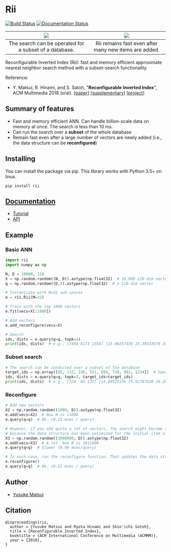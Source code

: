# Rii

[![Build Status](https://travis-ci.org/matsui528/rii.svg?branch=master)](https://travis-ci.org/matsui528/rii)
[![Documentation Status](https://readthedocs.org/projects/rii/badge/?version=latest)](https://rii.readthedocs.io/en/latest/?badge=latest)


![](http://yusukematsui.me/project/rii/img/teaser1.png)  |  ![](http://yusukematsui.me/project/rii/img/teaser2.png)
:---:|:---:
The search can be operated for a subset of a database. | Rii remains fast even after many new items are added.



Reconfigurable Inverted Index (Rii): fast and memory efficient approximate nearest neighbor search method
with a subset-search functionality.

Reference:
- Y. Matsui, R. Hinami, and S. Satoh, "**Reconfigurable Inverted Index**", ACM Multimedia 2018 (oral). [[paper]()] [[supplementary]()] [[project](http://yusukematsui.me/project/rii/rii.html)]

## Summary of features
- Fast and memory efficient ANN. Can handle billion-scale data on memory at once. The search is less than 10 ms.
- Can run the search over a **subset** of the whole database
- Remain fast even after a large number of vectors are newly added (i.e., the data structure can be **reconfigured**)


## Installing
You can install the package via pip. This library works with Python 3.5+ on linux.
```
pip install rii
```

## [Documentation](https://rii.readthedocs.io/en/latest/index.html)
- [Tutorial](https://rii.readthedocs.io/en/latest/source/tutorial.html)
- [API](https://rii.readthedocs.io/en/latest/source/api.html)

## Example

### Basic ANN

```python
import rii
import numpy as np

N, D = 10000, 128
X = np.random.random((N, D)).astype(np.float32)  # 10,000 128-dim vectors
q = np.random.random((D,)).astype(np.float32)  # a 128-dim vector

# Instantiate with M=32 sub-spaces
e = rii.Rii(M=32)

# Train with the top 1000 vectors
e.fit(vecs=X[:1000])

# Add vectors
e.add_reconfigure(vecs=X)

# Search
ids, dists = e.query(q=q, topk=3)
print(ids, dists)  # e.g., [7484 8173 1556] [15.06257439 15.38533878 16.16935158]
```

### Subset search

```python
# The search can be conducted over a subset of the database
target_ids = np.array([85, 132, 236, 551, 694, 728, 992, 1234])  # Specified by IDs
ids, dists = e.query(q=q, topk=3, target_ids=target_ids)
print(ids, dists)  # e.g., [728  85 132] [14.80522156 15.92787838 16.28690338]
```

### Reconfigure

```python
# Add new vectors
X2 = np.random.random((1000, D)).astype(np.float32)
e.add(vecs=X2)  # Now N is 11000
e.query(q=q)  # Ok. (0.12 msec / query)

# However, if you add quite a lot of vectors, the search might become slower
# because the data structure has been optimized for the initial item size (N=10000)
X3 = np.random.random((1000000, D)).astype(np.float32) 
e.add(vecs=X3)  # A lot. Now N is 1011000
e.query(q=q)  # Slower (0.96 msec/query)

# In such case, run the reconfigure function. That updates the data structure
e.reconfigure()
e.query(q=q)  # Ok. (0.21 msec / query)
```



## Author
- [Yusuke Matsui](http://yusukematsui.me)

## Citation

    @inproceedings{rii,
      author = {Yusuke Matsui and Ryota Hinami and Shin'ichi Satoh},
      title = {Reconfigurable Inverted Index},
      booktitle = {ACM International Conference on Multimedia (ACMMM)},
      year = {2018},
    }


